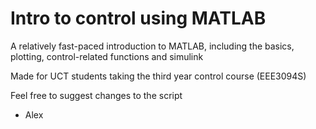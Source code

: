 # Intro to control using MATLAB
A relatively fast-paced introduction to MATLAB, including the basics, plotting, control-related functions and simulink

Made for UCT students taking the third year control course (EEE3094S)

Feel free to suggest changes to the script

- Alex

